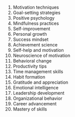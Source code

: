 1. Motivation techniques
2. Goal-setting strategies
3. Positive psychology
4. Mindfulness practices
5. Self-improvement
6. Personal growth
7. Success mindset
8. Achievement science
9. Self-help and motivation
10. Neuroscience of motivation
11. Behavioral change
12. Productivity tips
13. Time management skills
14. Habit formation
15. Gratitude and appreciation
16. Emotional intelligence
17. Leadership development
18. Organizational behavior
19. Career advancement
20. Mastery of skills
